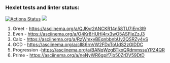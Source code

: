 ### Hexlet tests and linter status:
[![Actions Status](https://github.com/6aobab/java-project-61/actions/workflows/hexlet-check.yml/badge.svg)](https://github.com/6aobab/java-project-61/actions)
<a href="https://codeclimate.com/github/6aobab/java-project-61/maintainability"><img src="https://api.codeclimate.com/v1/badges/3ba169ba8e29f40dc1c5/maintainability" /></a>
1) Greet - https://asciinema.org/a/QJKyr2ANCKR14n58TU7iEm3l9
2) Even - https://asciinema.org/a/O4Kr8HUHl4rx3wO5ASFIeZzJ3
3) Calc - https://asciinema.org/a/RzWmxyBEqnbbnbUv2QSRZv4vS
4) GCD - https://asciinema.org/a/cll86rnVW2FDxToUdS2zGIDDC
5) Progression -https://asciinema.org/a/BANqWzgBTkxQRdmmssuYPZ4QR
6) Prime - https://asciinema.org/a/neNyWR6gpif7ib50ZrDV59DtD
